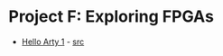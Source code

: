 # Project F: Exploring FPGAs

* [Hello Arty 1](https://projectf.io/posts/hello-arty-1/) - [src](hello-arty-1)
